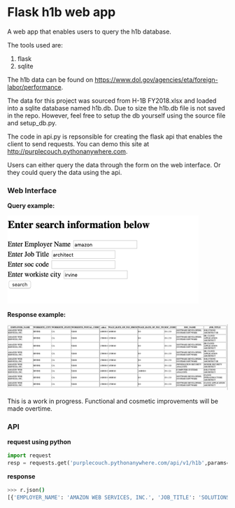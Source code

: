 # Flask h1b web app


A web app that enables users to query the h1b database.

The tools used are:  
1. flask
2. sqlite

The h1b data can be found on https://www.dol.gov/agencies/eta/foreign-labor/performance.

The data for this project was sourced from H-1B FY2018.xlsx and loaded into a sqlite database named h1b.db. Due to size the h1b.db file is not saved in the repo. However, feel free to setup the db yourself using the source file and setup_db.py.

The code in api.py is repsonsible for creating the flask api that enables the client to send requests. You can demo this site at http://purplecouch.pythonanywhere.com.

Users can either query the data through the form on the web interface. Or they could query the data using the api.  

### Web Interface  

**Query example:**  


![example query](search_example.png)  

**Response example:**  


![example response](response_example.png)


This is a work in progress. Functional and cosmetic improvements will be made overtime.

### API 

**request using python**  

```python
import request 
resp = requests.get('purplecouch.pythonanywhere.com/api/v1/h1b',params={'employer_name':'amazon','job_title':'architect','worksite_city':'irvine'})
```
**response**  
```bash
>>> r.json()
[{'EMPLOYER_NAME': 'AMAZON WEB SERVICES, INC.', 'JOB_TITLE': 'SOLUTIONS ARCHITECT III', 'SOC_CODE': '15-1133', 'SOC_NAME': 'SOFTWARE DEVELOPERS, SYSTEMS SOFTWARE', 'WAGE_RATE_OF_PAY_FROM': 160000.0, 'WAGE_RATE_OF_PAY_TO': 0.0, 'WORKSITE_CITY': 'IRVINE', 'WORKSITE_POSTAL_CODE': '92618', 'WORKSITE_STATE': 'CA', 'salary': 160000.0}, {'EMPLOYER_NAME': 'AMAZON WEB SERVICES, INC.', 'JOB_TITLE': 'SR. CLOUD APPLICATION ARCHITECT', 'SOC_CODE': '15-1133', 'SOC_NAME': 'SOFTWARE DEVELOPERS, SYSTEMS SOFTWARE', 'WAGE_RATE_OF_PAY_FROM': 155000.0, 'WAGE_RATE_OF_PAY_TO': 0.0, 'WORKSITE_CITY': 'IRVINE', 'WORKSITE_POSTAL_CODE': '92618', 'WORKSITE_STATE': 'CA', 'salary': 155000.0}, {'EMPLOYER_NAME': 'AMAZON WEB SERVICES, INC.', 'JOB_TITLE': 'SR CLOUD APPLICATION ARCHITECT', 'SOC_CODE': '15-1133', 'SOC_NAME': 'SOFTWARE DEVELOPERS, SYSTEMS SOFTWARE', 'WAGE_RATE_OF_PAY_FROM': 155000.0, 'WAGE_RATE_OF_PAY_TO': 0.0, 'WORKSITE_CITY': 'IRVINE', 'WORKSITE_POSTAL_CODE': '92618', 'WORKSITE_STATE': 'CA', 'salary': 155000.0}, {'EMPLOYER_NAME': 'AMAZON WEB SERVICES, INC.', 'JOB_TITLE': 'SR. CLOUD APPLICATION ARCHITECT', 'SOC_CODE': '15-1133', 'SOC_NAME': 'SOFTWARE DEVELOPERS, SYSTEMS SOFTWARE', 'WAGE_RATE_OF_PAY_FROM': 155000.0, 'WAGE_RATE_OF_PAY_TO': 0.0, 'WORKSITE_CITY': 'IRVINE', 'WORKSITE_POSTAL_CODE': '92618', 'WORKSITE_STATE': 'CA', 'salary': 155000.0}, {'EMPLOYER_NAME': 'AMAZON WEB SERVICES, INC.', 'JOB_TITLE': 'SOLUTIONS ARCHITECT III', 'SOC_CODE': '15-1133', 'SOC_NAME': 'SOFTWARE DEVELOPERS, SYSTEMS SOFTWARE', 'WAGE_RATE_OF_PAY_FROM': 155000.0, 'WAGE_RATE_OF_PAY_TO': 0.0, 'WORKSITE_CITY': 'IRVINE', 'WORKSITE_POSTAL_CODE': '92618', 'WORKSITE_STATE': 'CA', 'salary': 155000.0}, {'EMPLOYER_NAME': 'AMAZON WEB SERVICES, INC.', 'JOB_TITLE': 'SENIOR SECURITY ARCHITECT', 'SOC_CODE': '15-1122', 'SOC_NAME': 'INFORMATION SECURITY ANALYSTS', 'WAGE_RATE_OF_PAY_FROM': 145000.0, 'WAGE_RATE_OF_PAY_TO': 0.0, 'WORKSITE_CITY': 'IRVINE', 'WORKSITE_POSTAL_CODE': '92618', 'WORKSITE_STATE': 'CA', 'salary': 145000.0}, {'EMPLOYER_NAME': 'AMAZON WEB SERVICES, INC.', 'JOB_TITLE': 'SOLUTIONS ARCHITECT', 'SOC_CODE': '15-1121', 'SOC_NAME': 'COMPUTER SYSTEMS ANALYSTS', 'WAGE_RATE_OF_PAY_FROM': 140000.0, 'WAGE_RATE_OF_PAY_TO': 160000.0, 'WORKSITE_CITY': 'IRVINE', 'WORKSITE_POSTAL_CODE': '92618', 'WORKSITE_STATE': 'CA', 'salary': 160000.0}, {'EMPLOYER_NAME': 'AMAZON WEB SERVICES, INC.', 'JOB_TITLE': 'CLOUD INFRASTRUCTURE ARCHITECT', 'SOC_CODE': '15-1133', 'SOC_NAME': 'SOFTWARE DEVELOPERS, SYSTEMS SOFTWARE', 'WAGE_RATE_OF_PAY_FROM': 140000.0, 'WAGE_RATE_OF_PAY_TO': 0.0, 'WORKSITE_CITY': 'IRVINE', 'WORKSITE_POSTAL_CODE': '92618', 'WORKSITE_STATE': 'CA', 'salary': 140000.0}, {'EMPLOYER_NAME': 'AMAZON WEB SERVICES, INC.', 'JOB_TITLE': 'CLOUD APPLICATION ARCHITECT', 'SOC_CODE': '15-1133', 'SOC_NAME': 'SOFTWARE DEVELOPERS, SYSTEMS SOFTWARE', 'WAGE_RATE_OF_PAY_FROM': 135000.0, 'WAGE_RATE_OF_PAY_TO': 0.0, 'WORKSITE_CITY': 'IRVINE', 'WORKSITE_POSTAL_CODE': '92618', 'WORKSITE_STATE': 'CA', 'salary': 135000.0}]
```









